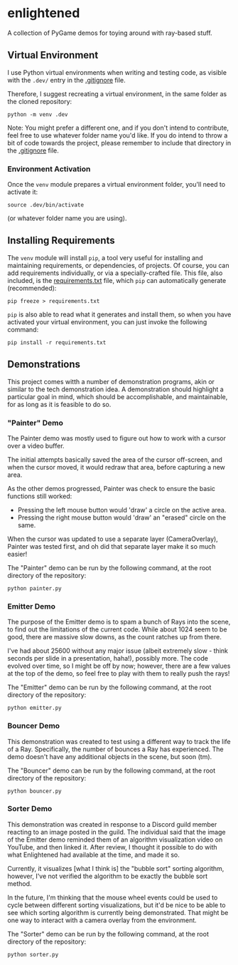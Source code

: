 # enlightened

A collection of PyGame demos for toying around with ray-based stuff.

## Virtual Environment

I use Python virtual environments when writing and testing code, as visible
with the `.dev/` entry in the [.gitignore](.gitignore) file.

Therefore, I suggest recreating a virtual environment, in the same folder as
the cloned repository:

    python -m venv .dev

Note: You might prefer a different one, and if you don't intend to contribute,
feel free to use whatever folder name you'd like. If you do intend to throw a
bit of code towards the project, please remember to include that directory in
the [.gitignore](.gitignore) file.

### Environment Activation

Once the `venv` module prepares a virtual environment folder, you'll need to
activate it:

    source .dev/bin/activate

(or whatever folder name you are using).

## Installing Requirements

The `venv` module will install `pip`, a tool very useful for installing and
maintaining requirements, or dependencies, of projects. Of course, you can add
requirements individually, or via a specially-crafted file. This file, also
included, is the [requirements.txt](requirements.txt) file, which `pip` can
automatically generate (recommended):

    pip freeze > requirements.txt

`pip` is also able to read what it generates and install them, so when you have
activated your virtual environment, you can just invoke the following command:

    pip install -r requirements.txt


## Demonstrations

This project comes witth a number of demonstration programs, akin or similar to
the tech demonstration idea. A demonstration should highlight a particular goal
in mind, which should be accomplishable, and maintainable, for as long as it is
feasible to do so.

### "Painter" Demo

The Painter demo was mostly used to figure out how to work with a cursor over
a video buffer.

The initial attempts basically saved the area of the cursor off-screen, and
when the cursor moved, it would redraw that area, before capturing a new area.

As the other demos progressed, Painter was check to ensure the basic functions
still worked:

* Pressing the left mouse button would 'draw' a circle on the active area.
* Pressing the right mouse button would 'draw' an "erased" circle on the same.

When the cursor was updated to use a separate layer (CameraOverlay), Painter
was tested first, and oh did that separate layer make it so much easier!

The "Painter" demo can be run by the following command, at the root directory
of the repository:

    python painter.py

### Emitter Demo

The purpose of the Emitter demo is to spam a bunch of Rays into the scene, to
find out the limitations of the current code. While about 1024 seem to be good,
there are massive slow downs, as the count ratches up from there.

I've had about 25600 without any major issue (albeit extremely slow - think
seconds per slide in a presentation, haha!), possibly more. The code
evolved over time, so I might be off by now; however, there are a few values
at the top of the demo, so feel free to play with them to really push the rays!

The "Emitter" demo can be run by the following command, at the root directory
of the repository:

    python emitter.py

### Bouncer Demo

This demonstration was created to test using a different way to track the life
of a Ray. Specifically, the number of bounces a Ray has experienced. The demo
doesn't have any additional objects in the scene, but soon (tm).

The "Bouncer" demo can be run by the following command, at the root directory
of the repository:

    python bouncer.py

### Sorter Demo

This demonstration was created in response to a Discord guild member reacting
to an image posted in the guild. The individual said that the image of the
Emitter demo reminded them of an algorithm visualization video on YouTube, and
then linked it. After review, I thought it possible to do with what Enlightened
had available at the time, and made it so.

Currently, it visualizes [what I think is] the "bubble sort" sorting algorithm,
however, I've not verified the algorithm to be exactly the bubble sort method.

In the future, I'm thinking that the mouse wheel events could be used to cycle
between different sorting visualizations, but it'd be nice to be able to see
which sorting algorithm is currently being demonstrated. That might be one way
to interact with a camera overlay from the environment.

The "Sorter" demo can be run by the following command, at the root directory
of the repository:

    python sorter.py

